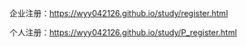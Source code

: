 企业注册：https://wyy042126.github.io/study/register.html

个人注册：https://wyy042126.github.io/study/P_register.html
